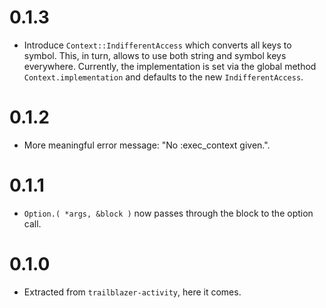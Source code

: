 # 0.1.3

* Introduce `Context::IndifferentAccess` which converts all keys to symbol. This, in turn, allows to use both string and symbol keys everywhere. Currently, the implementation is set via the global method `Context.implementation` and defaults to the new `IndifferentAccess`.

# 0.1.2

* More meaningful error message: "No :exec_context given.".

# 0.1.1

* `Option.( *args, &block )` now passes through the block to the option call.

# 0.1.0

* Extracted from `trailblazer-activity`, here it comes.
